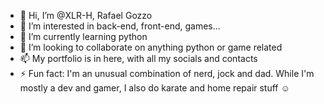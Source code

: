 - 👋 Hi, I’m @XLR-H, Rafael Gozzo
- 👀 I’m interested in back-end, front-end, games...
- 🌱 I’m currently learning python
- 💞️ I’m looking to collaborate on anything python or game related
- 📫 My portfolio is in here, with all my socials and contacts
- ⚡ Fun fact: I'm an unusual combination of nerd, jock and dad. While I'm mostly a dev and gamer, I also do karate and home repair stuff ☺

<!---
XLR-H/XLR-H is a ✨ special ✨ repository because its `README.md` (this file) appears on your GitHub profile.
You can click the Preview link to take a look at your changes.
--->
